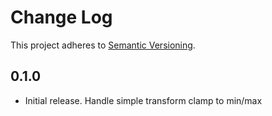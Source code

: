 # Change Log
This project adheres to [Semantic Versioning](http://semver.org/).

## 0.1.0

* Initial release. Handle simple transform clamp to min/max
